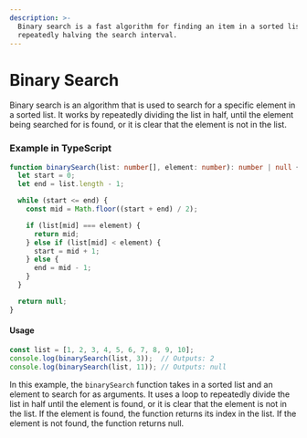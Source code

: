 ```yaml
---
description: >-
  Binary search is a fast algorithm for finding an item in a sorted list by
  repeatedly halving the search interval.
---
```


# Binary Search

Binary search is an algorithm that is used to search for a specific element in a sorted list. It works by repeatedly dividing the list in half, until the element being searched for is found, or it is clear that the element is not in the list.

### Example in TypeScript

```typescript
function binarySearch(list: number[], element: number): number | null {
  let start = 0;
  let end = list.length - 1;

  while (start <= end) {
    const mid = Math.floor((start + end) / 2);

    if (list[mid] === element) {
      return mid;
    } else if (list[mid] < element) {
      start = mid + 1;
    } else {
      end = mid - 1;
    }
  }

  return null;
}
```

#### Usage

```typescript
const list = [1, 2, 3, 4, 5, 6, 7, 8, 9, 10];
console.log(binarySearch(list, 3));  // Outputs: 2
console.log(binarySearch(list, 11)); // Outputs: null
```

In this example, the `binarySearch` function takes in a sorted list and an element to search for as arguments. It uses a loop to repeatedly divide the list in half until the element is found, or it is clear that the element is not in the list. If the element is found, the function returns its index in the list. If the element is not found, the function returns null.
